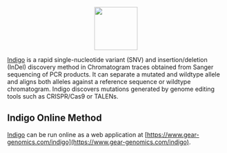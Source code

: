 <p align="center">
  <img height="100" src="https://raw.githubusercontent.com/tobiasrausch/indigo/master/indigo.png">
</p>

[Indigo](https://www.gear-genomics.com/indigo) is a rapid single-nucleotide variant (SNV) and insertion/deletion (InDel) discovery method in Chromatogram traces obtained from Sanger sequencing of PCR products. It can separate a mutated and wildtype allele and aligns both alleles against a reference sequence or wildtype chromatogram. Indigo discovers mutations generated by genome editing tools such as CRISPR/Cas9 or TALENs.

Indigo Online Method
--------------------

[Indigo](https://www.gear-genomics.com/indigo) can be run online as a web application at [https://www.gear-genomics.com/indigo](https://www.gear-genomics.com/indigo).
